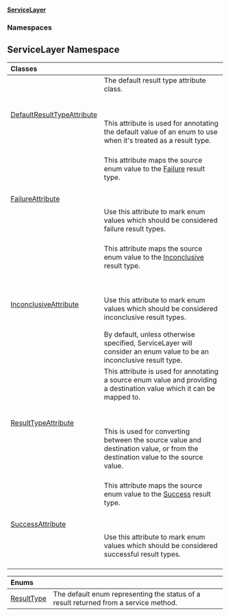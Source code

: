 #### [ServiceLayer](index 'index')
### Namespaces
<a name='ServiceLayer'></a>
## ServiceLayer Namespace

| Classes | |
| :--- | :--- |
| [DefaultResultTypeAttribute](ServiceLayer_DefaultResultTypeAttribute 'ServiceLayer.DefaultResultTypeAttribute') | The default result type attribute class.<br/><br/><br/><br/>This attribute is used for annotating the default value of an enum to use when it's treated as a result type.<br/><br/> |
| [FailureAttribute](ServiceLayer_FailureAttribute 'ServiceLayer.FailureAttribute') | This attribute maps the source enum value to the [Failure](ServiceLayer_ResultType#ServiceLayer_ResultType_Failure 'ServiceLayer.ResultType.Failure') result type.<br/><br/><br/><br/>Use this attribute to mark enum values which should be considered failure result types.<br/><br/> |
| [InconclusiveAttribute](ServiceLayer_InconclusiveAttribute 'ServiceLayer.InconclusiveAttribute') | This attribute maps the source enum value to the [Inconclusive](ServiceLayer_ResultType#ServiceLayer_ResultType_Inconclusive 'ServiceLayer.ResultType.Inconclusive') result type.<br/><br/><br/><br/>Use this attribute to mark enum values which should be considered inconclusive result types.<br/><br/><remarks>By default, unless otherwise specified, ServiceLayer will consider an enum value to be an inconclusive result type.</remarks> |
| [ResultTypeAttribute](ServiceLayer_ResultTypeAttribute 'ServiceLayer.ResultTypeAttribute') | This attribute is used for annotating a source enum value and providing a destination value which it can be mapped to.<br/><br/><br/><br/>This is used for converting between the source value and destination value, or from the destination value to the source value.<br/><br/> |
| [SuccessAttribute](ServiceLayer_SuccessAttribute 'ServiceLayer.SuccessAttribute') | This attribute maps the source enum value to the [Success](ServiceLayer_ResultType#ServiceLayer_ResultType_Success 'ServiceLayer.ResultType.Success') result type.<br/><br/><br/><br/>Use this attribute to mark enum values which should be considered successful result types.<br/><br/> |

| Enums | |
| :--- | :--- |
| [ResultType](ServiceLayer_ResultType 'ServiceLayer.ResultType') | The default enum representing the status of a result returned from a service method.<br/> |
  

